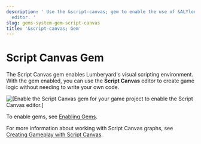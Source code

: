 ```yaml
---
description: ' Use the &script-canvas; gem to enable the use of &ALYlong;''s &script-canvas;
  editor. '
slug: gems-system-gem-script-canvas
title: '&script-canvas; Gem'
---
```

# Script Canvas Gem<a name="gems-system-gem-script-canvas"></a>

The Script Canvas gem enables Lumberyard's visual scripting environment\. With the gem enabled, you can use the **Script Canvas** editor to create game logic without needing to write your own code\.

![\[Enable the Script Canvas gem for your game project to enable the Script Canvas editor.\]](/images/userguide/gems/gem-system-gem-script-canvas.png)

To enable gems, see [Enabling Gems](gems-system-using-project-configurator.md)\.

For more information about working with Script Canvas graphs, see [Creating Gameplay with Script Canvas](script-canvas-intro.md)\.